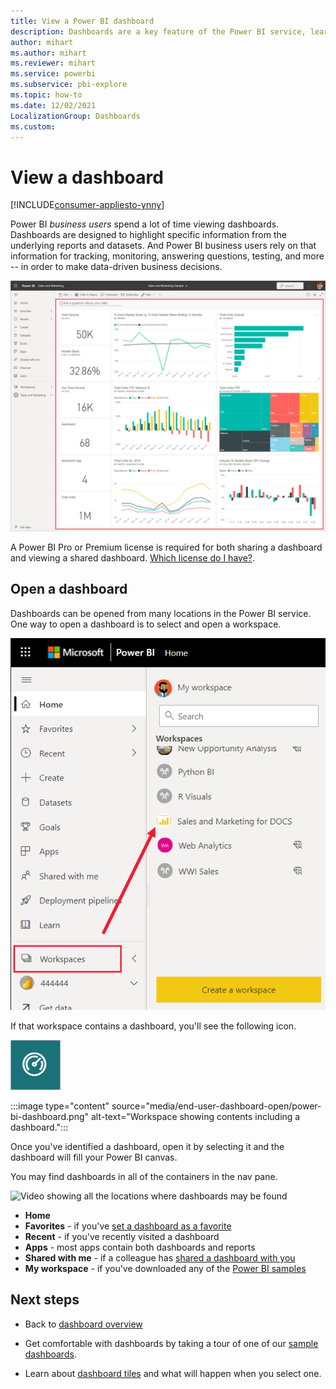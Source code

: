 ```yaml
---
title: View a Power BI dashboard
description: Dashboards are a key feature of the Power BI service, learn how to open and view a dashboard.
author: mihart
ms.author: mihart
ms.reviewer: mihart
ms.service: powerbi
ms.subservice: pbi-explore
ms.topic: how-to
ms.date: 12/02/2021
LocalizationGroup: Dashboards
ms.custom:  
---
```

# View a dashboard

[!INCLUDE[consumer-appliesto-ynny](../includes/consumer-appliesto-ynny.md)]


Power BI *business users* spend a lot of time viewing dashboards. Dashboards are designed to highlight specific information from the underlying reports and datasets. And Power BI business users rely on that information for tracking, monitoring, answering questions, testing, and more -- in order to make data-driven business decisions.

![dashboard](media/end-user-dashboard-open/power-bi-new-dashboard.png)


A Power BI Pro or Premium license is required for both sharing a dashboard and viewing a shared dashboard. [Which license do I have?](end-user-license.md). 

## Open a dashboard

Dashboards can be opened from many locations in the Power BI service. One way to open a dashboard is to select and open a workspace. 

![From the left navigation pane select Workspace.](media/end-user-dashboard-open/power-bi-workspaces.png)

If that workspace contains a dashboard, you'll see the following icon.

![dashboard icon](media/end-user-dashboard-open/power-bi-dashboard-icon.png)

:::image type="content" source="media/end-user-dashboard-open/power-bi-dashboard.png" alt-text="Workspace showing contents including a dashboard.":::

Once you've identified a dashboard, open it by selecting it and the dashboard will fill your Power BI canvas.

You may find dashboards in all of the containers in the nav pane. 

![Video showing all the locations where dashboards may be found](media/end-user-dashboard-open/power-bi-open-dashboard.gif)

- **Home** 
- **Favorites** - if you've [set a dashboard as a favorite](end-user-favorite.md)
- **Recent** - if you've recently visited a dashboard
- **Apps** - most apps contain both dashboards and reports
- **Shared with me** - if a colleague has [shared a dashboard with you](end-user-shared-with-me.md)
- **My workspace** - if you've downloaded any of the [Power BI samples](../create-reports/sample-datasets.md)



## Next steps
* Back to [dashboard overview](end-user-dashboards.md)

* Get comfortable with dashboards by taking a tour of one of our [sample dashboards](../create-reports/sample-tutorial-connect-to-the-samples.md).    
* Learn about [dashboard tiles](end-user-tiles.md) and what will happen when you select one.
